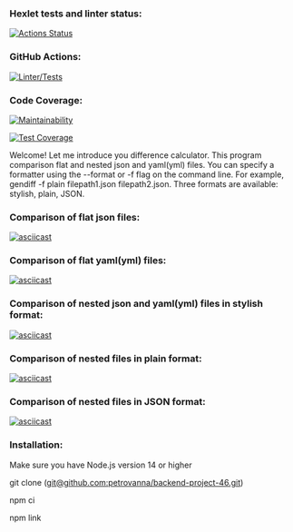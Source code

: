 ### Hexlet tests and linter status:
[![Actions Status](https://github.com/petrovanna/backend-project-46/workflows/hexlet-check/badge.svg)](https://github.com/petrovanna/backend-project-46/actions)

### GitHub Actions:
[![Linter/Tests](https://github.com/petrovanna/backend-project-46/workflows/Linter/Tests/badge.svg)](https://github.com/petrovanna/backend-project-46/actions/workflows/lint.yml)

### Code Coverage:
[![Maintainability](https://api.codeclimate.com/v1/badges/0995670fc75577b98ce4/maintainability)](https://codeclimate.com/github/petrovanna/backend-project-46/maintainability)

[![Test Coverage](https://api.codeclimate.com/v1/badges/0995670fc75577b98ce4/test_coverage)](https://codeclimate.com/github/petrovanna/backend-project-46/test_coverage)

Welcome! Let me introduce you difference calculator. This program comparison flat and nested json and yaml(yml) files. You can specify a formatter using the --format or -f flag on the command line. For example, gendiff -f plain filepath1.json filepath2.json. Three formats are available: stylish, plain, JSON.

### Comparison of flat json files:
[![asciicast](https://asciinema.org/a/JuDeFNIdKd12RvVfndHvMB23f.svg)](https://asciinema.org/a/JuDeFNIdKd12RvVfndHvMB23f)

### Comparison of flat yaml(yml) files:
[![asciicast](https://asciinema.org/a/tmFa2Ix71uSDeCVmmDch1g3hB.svg)](https://asciinema.org/a/tmFa2Ix71uSDeCVmmDch1g3hB)

### Comparison of nested json and yaml(yml) files in stylish format:
[![asciicast](https://asciinema.org/a/ZvksrZos71kXiCKfPZ7OlKnMn.svg)](https://asciinema.org/a/ZvksrZos71kXiCKfPZ7OlKnMn)

### Comparison of nested files in plain format:
[![asciicast](https://asciinema.org/a/hzShAmymsvovVmITrSvQfWB5b.svg)](https://asciinema.org/a/hzShAmymsvovVmITrSvQfWB5b)

### Comparison of nested files in JSON format:
[![asciicast](https://asciinema.org/a/Kyu8XGgQS4xiOG0uhvnlNlfvV.svg)](https://asciinema.org/a/Kyu8XGgQS4xiOG0uhvnlNlfvV)

### Installation:
Make sure you have Node.js version 14 or higher

git clone ([git@github.com:petrovanna/backend-project-46.git](https://github.com/petrovanna/backend-project-46))

npm ci

npm link